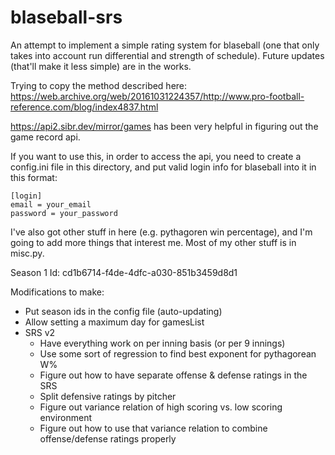 # blaseball-srs

An attempt to implement a simple rating system for blaseball (one that only takes into account run differential and strength of schedule).
Future updates (that'll make it less simple) are in the works.

Trying to copy the method described here: <https://web.archive.org/web/20161031224357/http://www.pro-football-reference.com/blog/index4837.html>

<https://api2.sibr.dev/mirror/games> has been very helpful in figuring out the game record api.

If you want to use this, in order to access the api, you need to create a config.ini file in this directory, and put valid login info for blaseball into it in this format:

    [login]
    email = your_email
    password = your_password

I've also got other stuff in here (e.g. pythagoren win percentage), and I'm going to add more things that interest me.
Most of my other stuff is in misc.py.

Season 1 Id: cd1b6714-f4de-4dfc-a030-851b3459d8d1

Modifications to make:

* Put season ids in the config file (auto-updating)
* Allow setting a maximum day for gamesList
* SRS v2
  * Have everything work on per inning basis (or per 9 innings)
  * Use some sort of regression to find best exponent for pythagorean W%
  * Figure out how to have separate offense & defense ratings in the SRS
  * Split defensive ratings by pitcher
  * Figure out variance relation of high scoring vs. low scoring environment
  * Figure out how to use that variance relation to combine offense/defense ratings properly
